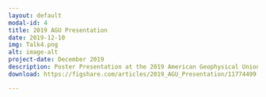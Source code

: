 ```yaml
---
layout: default
modal-id: 4
title: 2019 AGU Presentation
date: 2019-12-10
img: Talk4.png
alt: image-alt
project-date: December 2019
description: Poster Presentation at the 2019 American Geophysical Union Fall Meeting in San Francisco, CA, on December 10, 2019.
download: https://figshare.com/articles/2019_AGU_Presentation/11774499

---
```

